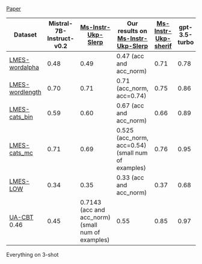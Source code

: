 [Paper](https://aclanthology.org/2024.unlp-1.13.pdf)

| Dataset                                                                       | Mistral-7B-Instruct-v0.2 | [Ms-Instr-Ukp-Slerp](https://huggingface.co/Radu1999/Mistral-Instruct-Ukrainian-slerp) | Our results on [Ms-Instr-Ukp-Slerp](https://huggingface.co/Radu1999/Mistral-Instruct-Ukrainian-slerp) |[Ms-Instr-Ukp-sherif](https://huggingface.co/SherlockAssistant/Mistral-7B-Instruct-Ukrainian) | gpt-3.5-turbo | gpt-4-1106-preview | Baseline | Human | Random | UA-CBT Most-Frequent |
|-------------------------------------------------------------------------------| ------------------------ |----------------------------------------------------------------------------------------|-----------------------------------------------------------------------------------------------| ------------- | ------------------ | -------- | ----- | ----- | ------ | -------------------- |
| [LMES-wordalpha](https://huggingface.co/datasets/shamotskyi/lmes_wordalpha)   | 0.48                     | 0.49        |0.47 (acc and acc_norm)                                                                          | 0.71                                                                                          | 0.78          | 0.61               | 0.0      | 0.7   | 0.44   | 0.46                 |
| [LMES-wordlength](https://huggingface.co/datasets/shamotskyi/lmes_wordlength) | 0.70                     | 0.71            |0.71 (acc_norm, acc=0.74)                                                                       | 0.75                                                                                          | 0.86          | 0.85               | 0.0      | 0.75  | 0.70   | 0.61                 |
| [LMES-cats\_bin](https://huggingface.co/datasets/shamotskyi/lmes_catsbin)     | 0.59                     | 0.60           |0.67 (acc and acc_norm)                                                                | 0.66                                                                                          | 0.89          | 0.97               | 0.0      | 0.66  | 0.59   | 0.45                 |
| [LMES-cats\_mc](https://huggingface.co/datasets/shamotskyi/lmes_catsmc)       | 0.71                     | 0.69         | 0.525 (acc_norm, acc=0.54)    (small num of examples)                                                                    | 0.76                                                                                          | 0.95          | 0.97               | 0.0      | 0.76  | 0.68   | 0.55                 |
| [LMES-LOW](https://huggingface.co/datasets/shamotskyi/lmes_LOW)               | 0.34                     | 0.35         |0.33 (acc and acc_norm)                                                                          | 0.37                                                                                          | 0.68          | 0.67               | 0.0      | 0.67  | 0.19   | 0.39                 |
| [UA-CBT](https://huggingface.co/datasets/shamotskyi/ua_cbt)              0.46 | 0.45       |0.7143  (acc and acc_norm) (small num of examples)                                                                           | 0.55                                                                                          | 0.85          | 0.97               | —        | —     | —      | 0.61                 |



Everything on 3-shot
